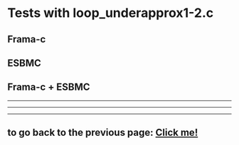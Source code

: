 # **Tests with loop_underapprox1-2.c**

## **Frama-c**

## **ESBMC**

## **Frama-c + ESBMC**
---

---

---

## to go back to the previous page: [Click me!](../../../README.md)
